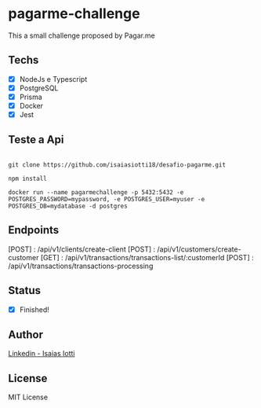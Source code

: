 # pagarme-challenge
This a small challenge proposed by Pagar.me

## Techs

- [X] NodeJs e Typescript
- [X] PostgreSQL
- [X] Prisma
- [X] Docker
- [X] Jest

## Teste a Api

```git

git clone https://github.com/isaiasiotti18/desafio-pagarme.git

npm install

docker run --name pagarmechallenge -p 5432:5432 -e POSTGRES_PASSWORD=mypassword, -e POSTGRES_USER=myuser -e POSTGRES_DB=mydatabase -d postgres

```

## Endpoints

[POST] : /api/v1/clients/create-client
[POST] : /api/v1/customers/create-customer
[GET] : /api/v1/transactions/transactions-list/:customerId
[POST] : /api/v1/transactions/transactions-processing

## Status

- [X] Finished!

## Author

[Linkedin - Isaias Iotti](www.linkedin.com/in/isaiasiotti)

## License

MIT License


